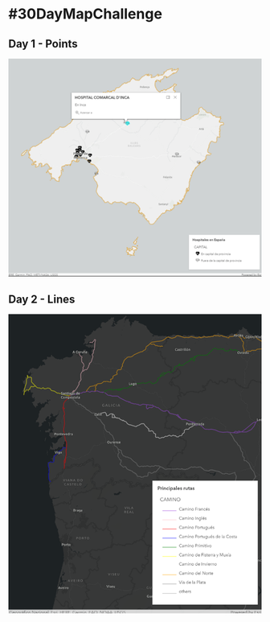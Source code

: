 # #30DayMapChallenge
## Day 1 - Points
![Day1](./images/Day1of30MapChallenge.png)

## Day 2 - Lines
![Day2](./images/Day2of30MapChallenge.png)